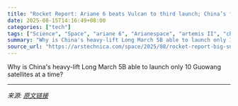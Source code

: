 ```yaml
---
title: "Rocket Report: Ariane 6 beats Vulcan to third launch; China’s first drone ship"
date: 2025-08-15T14:16:49+08:00
categories: ["tech"]
tags: ["Science", "Space", "ariane 6", "Arianespace", "artemis II", "china", "human spaceflight", "NASA", "rocket report", "space launch system", "spacex", "united launch alliance", "vulcan"]
summary: "Why is China's heavy-lift Long March 5B able to launch only 10 Guowang satellites at a time?"
source_url: "https://arstechnica.com/space/2025/08/rocket-report-big-success-for-big-rockets-artemis-crew-trains-for-night-launch/"
---
```


Why is China's heavy-lift Long March 5B able to launch only 10 Guowang satellites at a time?

---

*来源: [原文链接](https://arstechnica.com/space/2025/08/rocket-report-big-success-for-big-rockets-artemis-crew-trains-for-night-launch/)*
